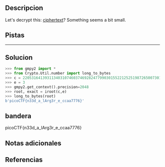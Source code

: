 ## Descripcion
Let's decrypt this: [ciphertext](https://jupiter.challenges.picoctf.org/static/d21037ad23ed84cfff20a84768a0f2b2/ciphertext)? Something seems a bit small.
## Pistas 
****** 
## Solucion
```python
>>> from gmpy2 import *
>>> from Crypto.Util.number import long_to_bytes
>>> c = 2205316413931134031074603746928247799030155221252519872650073010782049179856976080512716237308882294226369300412719995904064931819531456392957957122459640736424089744772221933500860936331459280832211445548332429338572369823704784625368933
>>> e = 3
>>> gmpy2.get_context().precision=2048
>>> root, exact = iroot(c,e)
>>> long_to_bytes(root)
b'picoCTF{n33d_a_lArg3r_e_ccaa7776}'

```

## bandera
picoCTF{n33d_a_lArg3r_e_ccaa7776}
## Notas adicionales 

## Referencias